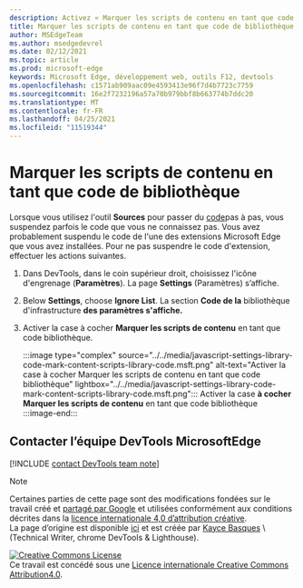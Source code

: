 ```yaml
---
description: Activez « Marquer les scripts de contenu en tant que code de bibliothèque » à partir de Paramètres > Framework Library Code.
title: Marquer les scripts de contenu en tant que code de bibliothèque
author: MSEdgeTeam
ms.author: msedgedevrel
ms.date: 02/12/2021
ms.topic: article
ms.prod: microsoft-edge
keywords: Microsoft Edge, développement web, outils F12, devtools
ms.openlocfilehash: c1571ab909aac09e4593413e96f7d4b7723c7759
ms.sourcegitcommit: 16e2f7232196a57a70b979bbf8b663774b7ddc20
ms.translationtype: MT
ms.contentlocale: fr-FR
ms.lasthandoff: 04/25/2021
ms.locfileid: "11519344"
---
```

<!-- Copyright Kayce Basques 

   Licensed under the Apache License, Version 2.0 (the "License");
   you may not use this file except in compliance with the License.
   You may obtain a copy of the License at

       https://www.apache.org/licenses/LICENSE-2.0

   Unless required by applicable law or agreed to in writing, software
   distributed under the License is distributed on an "AS IS" BASIS,
   WITHOUT WARRANTIES OR CONDITIONS OF ANY KIND, either express or implied.
   See the License for the specific language governing permissions and
   limitations under the License.  -->

# <a name="mark-content-scripts-as-library-code"></a>Marquer les scripts de contenu en tant que code de bibliothèque  

Lorsque vous utilisez l'outil **Sources** pour passer du [code][DevToolsJavascriptStepThroughCode]pas à pas, vous suspendez parfois le code que vous ne connaissez pas.  Vous avez probablement suspendu le code de l'une des extensions Microsoft Edge que vous avez installées.  Pour ne pas suspendre le code d'extension, effectuer les actions suivantes.  

1.  Dans DevTools, dans le coin supérieur droit, choisissez l'icône d'engrenage (**Paramètres**).  La page **Settings** (Paramètres) s’affiche.  
1.  Below **Settings**, choose **Ignore List**.  La section **Code de la** bibliothèque d'infrastructure **des paramètres s'affiche.**  
1.  Activer la case à cocher **Marquer les scripts de contenu** en tant que code bibliothèque.  
    
    :::image type="complex" source="../../media/javascript-settings-library-code-mark-content-scripts-library-code.msft.png" alt-text="Activer la case à cocher Marquer les scripts de contenu en tant que code bibliothèque" lightbox="../../media/javascript-settings-library-code-mark-content-scripts-library-code.msft.png":::
       Activer la case **à cocher Marquer les scripts de contenu** en tant que code bibliothèque  
    :::image-end:::  
    
## <a name="getting-in-touch-with-the-microsoft-edge-devtools-team"></a>Contacter l’équipe DevTools MicrosoftEdge  

[!INCLUDE [contact DevTools team note](../../includes/contact-devtools-team-note.md)]  

<!-- links -->  

[DevToolsJavascriptStepThroughCode]: ../index.md#step-4-step-through-the-code "Étape 4 : Pas à pas dans le code : commencer à déboguer JavaScript dans Microsoft Edge DevTools | Documents Microsoft"  

> [!NOTE]
> Certaines parties de cette page sont des modifications fondées sur le travail créé et [partagé par Google][GoogleSitePolicies] et utilisées conformément aux conditions décrites dans la [licence internationale 4,0 d’attribution créative][CCA4IL].  
> La page d’origine est disponible [ici](https://developers.google.com/web/tools/chrome-devtools/javascript/guides/blackbox-chrome-extension-scripts) et est créée par [Kayce Basques][KayceBasques] \ (Technical Writer, chrome DevTools \& Lighthouse\).  

[![Creative Commons License][CCby4Image]][CCA4IL]  
Ce travail est concédé sous une [Licence internationale Creative Commons Attribution4.0][CCA4IL].  

[CCA4IL]: https://creativecommons.org/licenses/by/4.0  
[CCby4Image]: https://i.creativecommons.org/l/by/4.0/88x31.png  
[GoogleSitePolicies]: https://developers.google.com/terms/site-policies  
[KayceBasques]: https://developers.google.com/web/resources/contributors/kaycebasques  
